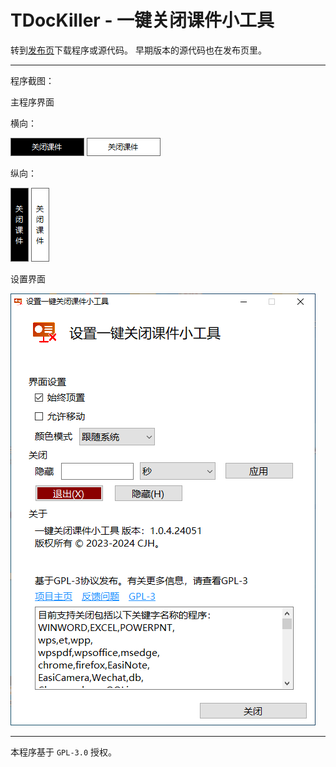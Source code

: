 # TDocKiller - 一键关闭课件小工具


转到[发布页](https://github.com/cjhdevact/TDocKiller/releases)下载程序或源代码。
早期版本的源代码也在发布页里。

------------

程序截图：


主程序界面


横向：


![主程序界面（横向深色）](Assets/ui1.png)      ![主程序界面（横向浅色）](Assets/ui1light.png)


纵向：


![主程序界面（纵向深色）](Assets/ui2.png)      ![主程序界面（纵向浅色）](Assets/ui2light.png)



设置界面


![设置界面](Assets/uisetting.png)


------------


本程序基于 `GPL-3.0` 授权。